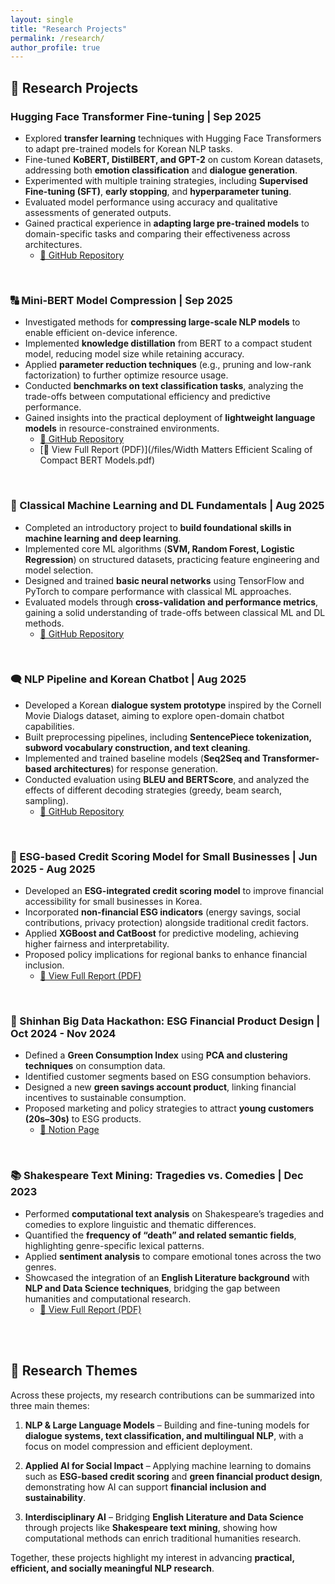 ```yaml
---
layout: single
title: "Research Projects"
permalink: /research/
author_profile: true
---
```


## 🔬 Research Projects

### Hugging Face Transformer Fine-tuning | Sep 2025  
- Explored **transfer learning** techniques with Hugging Face Transformers to adapt pre-trained models for Korean NLP tasks.  
- Fine-tuned **KoBERT, DistilBERT, and GPT-2** on custom Korean datasets, addressing both **emotion classification** and **dialogue generation**.  
- Experimented with multiple training strategies, including **Supervised Fine-tuning (SFT)**, **early stopping**, and **hyperparameter tuning**.  
- Evaluated model performance using accuracy and qualitative assessments of generated outputs.  
- Gained practical experience in **adapting large pre-trained models** to domain-specific tasks and comparing their effectiveness across architectures.  
   - [🔗 GitHub Repository](https://github.com/JeongMinIsBest/AIFFEL_quest_rs/tree/main/GoingDeeper/GD1516)  
<br/>

### 🔠 Mini-BERT Model Compression | Sep 2025  
- Investigated methods for **compressing large-scale NLP models** to enable efficient on-device inference.  
- Implemented **knowledge distillation** from BERT to a compact student model, reducing model size while retaining accuracy.  
- Applied **parameter reduction techniques** (e.g., pruning and low-rank factorization) to further optimize resource usage.  
- Conducted **benchmarks on text classification tasks**, analyzing the trade-offs between computational efficiency and predictive performance.  
- Gained insights into the practical deployment of **lightweight language models** in resource-constrained environments.   
   - [🔗 GitHub Repository](https://github.com/JeongMinIsBest/AIFFEL_quest_rs/tree/main/GoingDeeper/GD1314)
   - [📄 View Full Report (PDF)](/files/Width Matters Efficient Scaling of Compact BERT Models.pdf)  
<br/>

### 🤖 Classical Machine Learning and DL Fundamentals | Aug 2025
- Completed an introductory project to **build foundational skills in machine learning and deep learning**.  
- Implemented core ML algorithms (**SVM, Random Forest, Logistic Regression**) on structured datasets, practicing feature engineering and model selection.  
- Designed and trained **basic neural networks** using TensorFlow and PyTorch to compare performance with classical ML approaches.  
- Evaluated models through **cross-validation and performance metrics**, gaining a solid understanding of trade-offs between classical ML and DL methods.  
   - [🔗 GitHub Repository](https://github.com/JeongMinIsBest/AIFFEL_quest_rs/tree/main/GoingDeeper/GD0304)  
<br/>

### 🗨️ NLP Pipeline and Korean Chatbot | Aug 2025  
- Developed a Korean **dialogue system prototype** inspired by the Cornell Movie Dialogs dataset, aiming to explore open-domain chatbot capabilities.  
- Built preprocessing pipelines, including **SentencePiece tokenization, subword vocabulary construction, and text cleaning**.  
- Implemented and trained baseline models (**Seq2Seq and Transformer-based architectures**) for response generation.  
- Conducted evaluation using **BLEU and BERTScore**, and analyzed the effects of different decoding strategies (greedy, beam search, sampling).  
   - [🔗 GitHub Repository](https://github.com/JeongMinIsBest/AIFFEL_quest_rs/tree/main/GoingDeeper/GD0910)  
<br/>

### 🌳 ESG-based Credit Scoring Model for Small Businesses | Jun 2025 - Aug 2025
- Developed an **ESG-integrated credit scoring model** to improve financial accessibility for small businesses in Korea.  
- Incorporated **non-financial ESG indicators** (energy savings, social contributions, privacy protection) alongside traditional credit factors.  
- Applied **XGBoost and CatBoost** for predictive modeling, achieving higher fairness and interpretability.  
- Proposed policy implications for regional banks to enhance financial inclusion.  
   - [📄 View Full Report (PDF)](/files/MyResearchPoster.pdf)
<br/>

### 🏦 Shinhan Big Data Hackathon: ESG Financial Product Design | Oct 2024 - Nov 2024  
- Defined a **Green Consumption Index** using **PCA and clustering techniques** on consumption data.  
- Identified customer segments based on ESG consumption behaviors.  
- Designed a new **green savings account product**, linking financial incentives to sustainable consumption.  
- Proposed marketing and policy strategies to attract **young customers (20s–30s)** to ESG products.  
   - [🔗 Notion Page](https://www.notion.so/Green-Consumption-Savings-Account-ESG-Financial-Product-Proposal-1d1fb4f8761581369fb9c56899e5494a?source=copy_link)
<br/>

### 📚 Shakespeare Text Mining: Tragedies vs. Comedies | Dec 2023
- Performed **computational text analysis** on Shakespeare’s tragedies and comedies to explore linguistic and thematic differences.  
- Quantified the **frequency of “death” and related semantic fields**, highlighting genre-specific lexical patterns.  
- Applied **sentiment analysis** to compare emotional tones across the two genres.  
- Showcased the integration of an **English Literature background** with **NLP and Data Science techniques**, bridging the gap between humanities and computational research.  
   - [📄 View Full Report (PDF)](/files/Data_Analysis.pdf)
<br/>
<br/>

## 📂 Research Themes  

Across these projects, my research contributions can be summarized into three main themes:  

1. **NLP & Large Language Models** – Building and fine-tuning models for **dialogue systems, text classification, and multilingual NLP**, with a focus on model compression and efficient deployment.  
  
2. **Applied AI for Social Impact** – Applying machine learning to domains such as **ESG-based credit scoring** and **green financial product design**, demonstrating how AI can support **financial inclusion and sustainability**.  
  
3. **Interdisciplinary AI** – Bridging **English Literature and Data Science** through projects like **Shakespeare text mining**, showing how computational methods can enrich traditional humanities research.  
  
Together, these projects highlight my interest in advancing **practical, efficient, and socially meaningful NLP research**.
<br/>
<br/>
